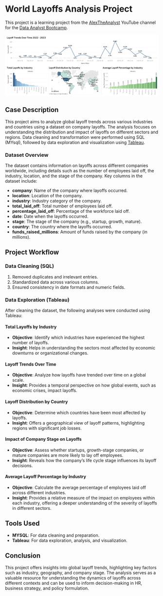 # World Layoffs Analysis Project
This project is a learning project from the [AlexTheAnalyst](https://github.com/AlexTheAnalyst)  YouTube channel for the [Data Analyst Bootcamp](https://www.youtube.com/watch?v=4UltKCnnnTA&list=PLUaB-1hjhk8FE_XZ87vPPSfHqb6OcM0cF&index=20).


![tableau](https://github.com/Athari22/World-layoffs-project/blob/main/Dashboard%201.png)
## Case Description
This project aims to analyze global layoff trends across various industries and countries using a dataset on company layoffs. The analysis focuses on understanding the distribution and impact of layoffs on different sectors and regions. Data cleaning and transformation were performed using SQL (MYsql), followed by data exploration and visualization using [Tableau](https://public.tableau.com/app/profile/athari.k/vizzes).

### Dataset Overview
The dataset contains information on layoffs across different companies worldwide, including details such as the number of employees laid off, the industry, location, and the stage of the company. Key columns in the dataset include:

- **company**: Name of the company where layoffs occurred.
- **location**: Location of the company.
- **industry**: Industry category of the company.
- **total_laid_off**: Total number of employees laid off.
- **percentage_laid_off**: Percentage of the workforce laid off.
- **date**: Date when the layoffs occurred.
- **stage**: The stage of the company (e.g., startup, growth, mature).
- **country**: The country where the layoffs occurred.
- **funds_raised_millions**: Amount of funds raised by the company (in millions).


## Project Workflow

### Data Cleaning (SQL)
1. Removed duplicates and irrelevant entries.
2. Standardized data across various columns.
3. Ensured consistency in date formats and numeric fields.

### Data Exploration (Tableau)
After cleaning the dataset, the following analyses were conducted using Tableau:

#### Total Layoffs by Industry

- **Objective**: Identify which industries have experienced the highest number of layoffs.
- **Insight**: Helps in understanding the sectors most affected by economic downturns or organizational changes.

#### Layoff Trends Over Time

- **Objective**: Analyze how layoffs have trended over time on a global scale.
- **Insight**: Provides a temporal perspective on how global events, such as economic crises, impact layoffs.

#### Layoff Distribution by Country

- **Objective**: Determine which countries have been most affected by layoffs.
- **Insight**: Offers a geographical view of layoff patterns, highlighting regions with significant job losses.

#### Impact of Company Stage on Layoffs

- **Objective**: Assess whether startups, growth-stage companies, or mature companies are more likely to lay off employees.
- **Insight**: Reveals how the company’s life cycle stage influences its layoff decisions.


#### Average Layoff Percentage by Industry

- **Objective**: Calculate the average percentage of employees laid off across different industries.
- **Insight**: Provides a relative measure of the impact on employees within each industry, offering a deeper understanding of the severity of layoffs in different sectors.

## Tools Used
- **MYSQL**: For data cleaning and preparation.
- **Tableau**: For data exploration, analysis, and visualization.

## Conclusion
This project offers insights into global layoff trends, highlighting key factors such as industry, geography, and company stage. The analysis serves as a valuable resource for understanding the dynamics of layoffs across different contexts and can be used to inform decision-making in HR, business strategy, and policy formulation.

